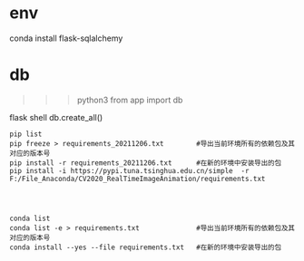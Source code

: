 # env
conda install flask-sqlalchemy

# db
>>> python3
>>> from app import db

flask shell
db.create_all()


    pip list
    pip freeze > requirements_20211206.txt        #导出当前环境所有的依赖包及其对应的版本号
    pip install -r requirements_20211206.txt      #在新的环境中安装导出的包
    pip install -i https://pypi.tuna.tsinghua.edu.cn/simple  -r F:/File_Anaconda/CV2020_RealTimeImageAnimation/requirements.txt
     
     
     
     
    conda list
    conda list -e > requirements.txt              #导出当前环境所有的依赖包及其对应的版本号
    conda install --yes --file requirements.txt   #在新的环境中安装导出的包
